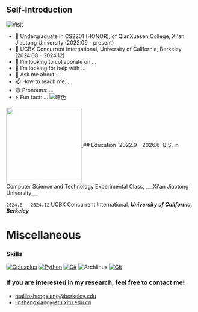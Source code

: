 ## Self-Introduction

<!-- profile logo 个人资料徽标 -->
  <div>
<!--     <a href="https://bxhu2004.com/"><img src="https://img.shields.io/badge/academicHomepage-@bxhu-yellow" /></a>&emsp;
    <a href="https://blog.bxhu2004.com/"><img src="https://img.shields.io/badge/myBlog-@bxhu-green" /></a>&emsp;
    <a href="https://twitter.com/Carrot_bxhu/"><img src="https://img.shields.io/badge/Twitter-@bxhu-black" /></a>&emsp;
    <a href="https://www.instagram.com/huboxuanhu/"><img src="https://img.shields.io/badge/Instagram-@bxhu-pink" /></a>&emsp;
    <a href="https://www.facebook.com/profile.php?id=61557554264070"><img src="https://img.shields.io/badge/Facebook-@bxhu-blue" /></a>&emsp;
    <a href="https://www.linkedin.com/in/boxuan-hu-20040220root/"><img src="https://img.shields.io/badge/LinkedIn-@bxhu-blue" /></a>&emsp;
    <a href="https://www.researchgate.net/profile/Boxuan-Hu-2"><img src="https://img.shields.io/badge/ResearchGate-@bxhu-black" /></a>&emsp; -->
    <img src="https://komarev.com/ghpvc/?username=reallinshengxiang&label=Views&color=512BD4&style=flat" alt="Visit" />
  </div>


- 🌱 Undergraduate in CS2201 (HONOR), of QianXuesen College, Xi'an Jiaotong University (2022.09 - present)
- 🔭 UCBX Concurrent International, University of California, Berkeley  (2024.08 - 2024.12)
- 👯 I’m looking to collaborate on ...
- 🤔 I’m looking for help with ...
- 💬 Ask me about ...
- 📫 How to reach me: ...
- 😄 Pronouns: ...
- ⚡ Fun fact: ...
![暗色](https://raw.githubusercontent.com/reallinshengxiang/reallinshengxiang/output/github-contribution-grid-snake-dark.svg)
<a href="https://github.com/anuraghazra/convoychat">
  <img height=200 align="center" src="https://github-readme-stats.vercel.app/api/top-langs?username=root-hbx&size_weight=0.5&count_weight=0.5&layout=donut&card_width=320&hide=Jupyter%20Notebook,HTML,TeX" />
</a>
## Education
`2022.9 - 2026.6` B.S. in Computer Science and Technology Experimental Class, ___Xi'an Jiaotong University___

`2024.8 - 2024.12` UCBX Concurrent International, ___University of California, Berkeley___

# Miscellaneous

### Skills
[![Cplusplus](https://img.shields.io/badge/-Cplusplus-00599C?style=flat-square&logo=cplusplus&logoColor=ffffff)](https://cplusplus.com/)
[![Python](https://img.shields.io/badge/-Python-3776AB?style=flat-square&logo=python&logoColor=ffffff)](https://www.python.org/)
[![C#](https://img.shields.io/badge/-Csharp-512BD4?style=flat-square&logo=csharp&logoColor=ffffff)](https://learn.microsoft.com/en-us/dotnet/csharp/)
![Archlinux](https://img.shields.io/badge/-Archlinux-1793D1?style=flat-square&logo=archlinux&logoColor=ffffff)
[![Git](https://img.shields.io/badge/-Git-f05032?style=flat-square&logo=git&logoColor=white)](https://git-scm.com/)
<!-- ![Julia](https://img.shields.io/badge/-Julia-9558B2?style=flat-square&logo=julia&logoColor=ffffff)
![Java](https://img.shields.io/badge/-Java-007396?style=flat-square&logo=java&logoColor=ffffff)

![HTML5 Badge](https://img.shields.io/badge/HTML5-E34F26?logo=html5&logoColor=fff&style=flat)
![JavaScript](https://img.shields.io/badge/JavaScript-F7DF1E?style=flat-square&logo=JavaScript&logoColor=ffffff)
![React](https://img.shields.io/badge/-React-61DAFB?style=flat-square&logo=React&logoColor=ffffff)
![Vue.js](https://img.shields.io/badge/-Vue.js-4FC08D?style=flat-square&logo=Vue.js&logoColor=ffffff)
![Docker](https://img.shields.io/badge/Docker-2496ED?style=flat-square&logo=docker&logoColor=ffffff)
![Unity](https://img.shields.io/badge/Unity-002244?style=flat-square&logo=unity&logoColor=ffffff)
![.NET](https://img.shields.io/badge/.NET-512BD4?style=flat-square&logo=C-Sharp&logoColor=ffffff)

[![ns3](https://img.shields.io/badge/-ns3-83B81A?style=flat-square&logo=ns3&logoColor=ffffff)](https://www.nsnam.org/)
[![mininet](https://img.shields.io/badge/-mininet-0085CA?style=flat-square&logo=mininet&logoColor=ffffff)](https://mininet.org/)
![Visual Studio Code Badge](https://img.shields.io/badge/Visual%20Studio%20Code-007ACC?logo=visualstudiocode&logoColor=fff&style=flat)
![Visual Studio Badge](https://img.shields.io/badge/Visual%20Studio-5C2D91?logo=visualstudio&logoColor=fff&style=flat)
![GitHub Badge](https://img.shields.io/badge/GitHub-181717?logo=github&logoColor=fff&style=flat)
![MacOS Badge](https://img.shields.io/badge/MacOS-181717?logo=macos&logoColor=fff&style=flat)-->

<!-- <div align="center"> <img src="https://github-profile-trophy.vercel.app/?username=root-hbx" /> </div> -->
<!-- just img 图片 forked from this man-->
<!--<img src="https://cdn.jsdelivr.net/gh/sun0225SUN/sun0225SUN/assets/images/icon.png" /></div>
</div>-->

### If you are interested in my research, feel free to contact me!
  
- reallinshengxiang@berkeley.edu
- linshengxiang@stu.xjtu.edu.cn
